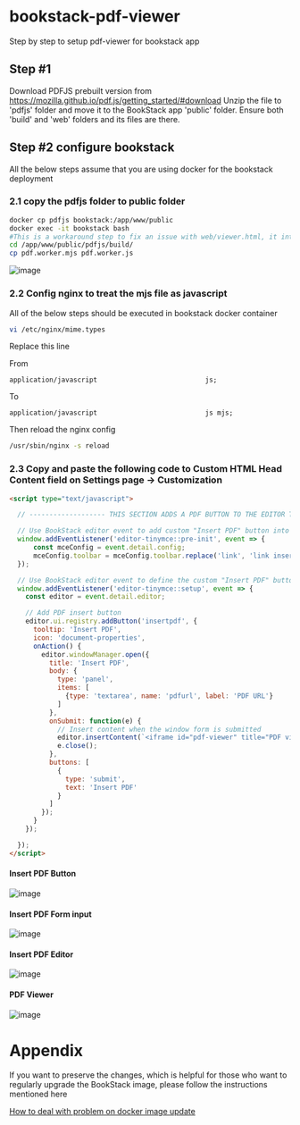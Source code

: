 # bookstack-pdf-viewer
Step by step to setup pdf-viewer for bookstack app

## Step #1
Download PDFJS prebuilt version from https://mozilla.github.io/pdf.js/getting_started/#download
Unzip the file to 'pdfjs' folder and move it to the BookStack app 'public' folder. Ensure both 'build' and 'web' folders and its files are there.

## Step #2 configure bookstack
All the below steps assume that you are using docker for the bookstack deployment 

### 2.1 copy the pdfjs folder to public folder 
```bash
docker cp pdfjs bookstack:/app/www/public
docker exec -it bookstack bash
#This is a workaround step to fix an issue with web/viewer.html, it intends to include pdf.worker.js not pdf.worker.mjs
cd /app/www/public/pdfjs/build/
cp pdf.worker.mjs pdf.worker.js
```
![image](https://github.com/ddkhanh/bookstack-pdf-viewer/assets/5151868/e83e1069-e81f-48ec-8a1e-066fa21f5a8e)

### 2.2 Config nginx to treat the mjs file as javascript 
All of the below steps should be executed in bookstack docker container

```bash
vi /etc/nginx/mime.types
```
Replace this line

From
```
application/javascript                           js;
```
To
```
application/javascript                           js mjs;
```
Then reload the nginx config
```bash
/usr/sbin/nginx -s reload
```

### 2.3 Copy and paste the following code to Custom HTML Head Content field on Settings page -> Customization

```html
<script type="text/javascript">

  // ------------------- THIS SECTION ADDS A PDF BUTTON TO THE EDITOR TOOLBAR THAT ALLOWS YOU TO EMBED PDFS 

  // Use BookStack editor event to add custom "Insert PDF" button into main toolbar
  window.addEventListener('editor-tinymce::pre-init', event => {
      const mceConfig = event.detail.config;
      mceConfig.toolbar = mceConfig.toolbar.replace('link', 'link insertpdf')
  });

  // Use BookStack editor event to define the custom "Insert PDF" button.
  window.addEventListener('editor-tinymce::setup', event => {
    const editor = event.detail.editor;

    // Add PDF insert button
    editor.ui.registry.addButton('insertpdf', {
      tooltip: 'Insert PDF',
      icon: 'document-properties',
      onAction() {
        editor.windowManager.open({
          title: 'Insert PDF',
          body: {
            type: 'panel',
            items: [
              {type: 'textarea', name: 'pdfurl', label: 'PDF URL'}
            ]
          },
          onSubmit: function(e) {
            // Insert content when the window form is submitted
            editor.insertContent(`<iframe id="pdf-viewer" title="PDF viwer" src="/pdfjs/web/viewer.html?file=${e.getData().pdfurl}" width="100%" height="100vh"></iframe>`);
            e.close();
          },
          buttons: [
            {
              type: 'submit',
              text: 'Insert PDF'
            }
          ]
        });
      }
    });

  });
</script>
```
#### Insert PDF Button


![image](https://github.com/ddkhanh/bookstack-pdf-viewer/assets/5151868/ada4c966-8332-42aa-bc88-78560051e31a)

#### Insert PDF Form input

![image](https://github.com/ddkhanh/bookstack-pdf-viewer/assets/5151868/7b704a7f-1e99-4b2d-8517-cd55798f50dc)

#### Insert PDF Editor

![image](https://github.com/ddkhanh/bookstack-pdf-viewer/assets/5151868/7a51a2c9-6584-4b97-8606-cf6fd003d4aa)

#### PDF Viewer

![image](https://github.com/ddkhanh/bookstack-pdf-viewer/assets/5151868/3b7efd2e-f413-48fb-a148-ab05e821c761)

# Appendix 
If you want to preserve the changes, which is helpful for those who want to regularly upgrade the BookStack image, please follow the instructions mentioned here

[How to deal with problem on docker image update](https://github.com/ddkhanh/bookstack-pdf-viewer/issues/1#issuecomment-2048845117)
